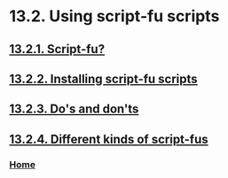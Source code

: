 # 13.2. Using script-fu scripts

## [13.2.1. Script-fu?](./13-02-01-script-fu.md)
## [13.2.2. Installing script-fu scripts](./13-02-02-installing-script-fu-scripts.md)
## [13.2.3. Do's and don'ts](./13-02-03-do-s-and-don-ts.md)
## [13.2.4. Different kinds of script-fus](./13-02-04-different-kinds-of-script-fus.md)

### [Home](./00-home.md)
